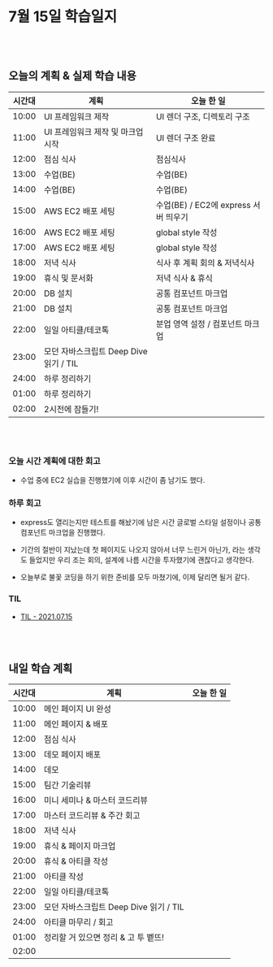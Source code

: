 # 7월 15일 학습일지

<br/>
<br/>

## 오늘의 계획 & 실제 학습 내용

| 시간대 | 계획                                   | 오늘 한 일                           |
| ------ | -------------------------------------- | ------------------------------------ |
| 10:00  | UI 프레임워크 제작                     | UI 렌더 구조, 디렉토리 구조          |
| 11:00  | UI 프레임워크 제작 및 마크업 시작      | UI 렌더 구조 완료                    |
| 12:00  | 점심 식사                              | 점심식사                             |
| 13:00  | 수업(BE)                               | 수업(BE)                             |
| 14:00  | 수업(BE)                               | 수업(BE)                             |
| 15:00  | AWS EC2 배포 세팅                      | 수업(BE) / EC2에 express 서버 띄우기 |
| 16:00  | AWS EC2 배포 세팅                      | global style 작성                    |
| 17:00  | AWS EC2 배포 세팅                      | global style 작성                    |
| 18:00  | 저녁 식사                              | 식사 후 계획 회의 & 저녁식사         |
| 19:00  | 휴식 및 문서화                         | 저녁 식사 & 휴식                     |
| 20:00  | DB 설치                                | 공통 컴포넌트 마크업                 |
| 21:00  | DB 설치                                | 공통 컴포넌트 마크업                 |
| 22:00  | 일일 아티클/테코톡                     | 분업 영역 설정 / 컴포넌트 마크업     |
| 23:00  | 모던 자바스크립트 Deep Dive 읽기 / TIL |                                      |
| 24:00  | 하루 정리하기                          |                                      |
| 01:00  | 하루 정리하기                          |                                      |
| 02:00  | 2시전에 잠들기!                        |                                      |

<br/>
<br/>

### 오늘 시간 계획에 대한 회고

- 수업 중에 EC2 실습을 진행했기에 이후 시간이 좀 남기도 했다.

### 하루 회고

- express도 열리는지만 테스트를 해놨기에 남은 시간 글로벌 스타일 설정이나 공통 컴포넌트 마크업을 진행했다.

- 기간의 절반이 지났는데 첫 페이지도 나오지 않아서 너무 느린거 아닌가, 라는 생각도 들었지만 우리 조는 회의, 설계에 나름 시간을 투자했기에 괜찮다고 생각한다.

- 오늘부로 불꽃 코딩을 하기 위한 준비를 모두 마쳤기에, 이제 달리면 될거 같다.

### TIL

- [TIL - 2021.07.15](https://velog.io/@jjuny546/TIL-2021.07.15)

<br/>
<br/>

## 내일 학습 계획

| 시간대 | 계획                                   | 오늘 한 일 |
| ------ | -------------------------------------- | ---------- |
| 10:00  | 메인 페이지 UI 완성                    |            |
| 11:00  | 메인 페이지 & 배포                     |            |
| 12:00  | 점심 식사                              |            |
| 13:00  | 데모 페이지 배포                       |            |
| 14:00  | 데모                                   |            |
| 15:00  | 팀간 기술리뷰                          |            |
| 16:00  | 미니 세미나 & 마스터 코드리뷰          |            |
| 17:00  | 마스터 코드리뷰 & 주간 회고            |            |
| 18:00  | 저녁 식사                              |            |
| 19:00  | 휴식 & 페이지 마크업                   |            |
| 20:00  | 휴식 & 아티클 작성                     |            |
| 21:00  | 아티클 작성                            |            |
| 22:00  | 일일 아티클/테코톡                     |            |
| 23:00  | 모던 자바스크립트 Deep Dive 읽기 / TIL |            |
| 24:00  | 아티클 마무리 / 회고                   |            |
| 01:00  | 정리할 거 있으면 정리 & 고 투 벹뜨!    |            |
| 02:00  |                                        |            |
